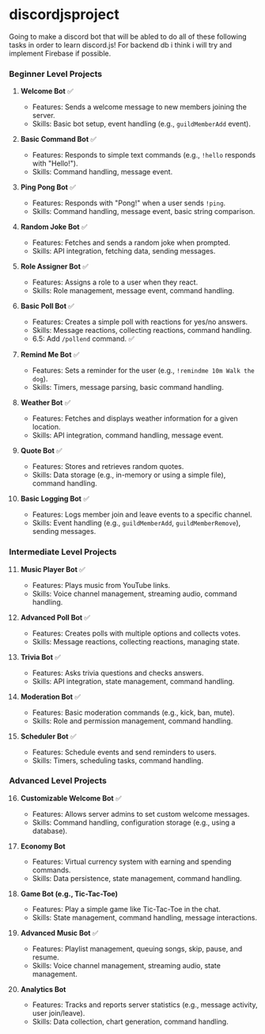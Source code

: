 # discordjsproject

Going to make a discord bot that will be abled to do all of these following tasks in order to learn discord.js!
For backend db i think i will try and implement Firebase if possible.

### Beginner Level Projects

1. **Welcome Bot** ✅
   - Features: Sends a welcome message to new members joining the server.
   - Skills: Basic bot setup, event handling (e.g., `guildMemberAdd` event).

2. **Basic Command Bot** ✅
   - Features: Responds to simple text commands (e.g., `!hello` responds with "Hello!").
   - Skills: Command handling, message event.

3. **Ping Pong Bot** ✅
   - Features: Responds with "Pong!" when a user sends `!ping`.
   - Skills: Command handling, message event, basic string comparison.

4. **Random Joke Bot** ✅
   - Features: Fetches and sends a random joke when prompted.
   - Skills: API integration, fetching data, sending messages.

5. **Role Assigner Bot** ✅
   - Features: Assigns a role to a user when they react.
   - Skills: Role management, message event, command handling.

6. **Basic Poll Bot** ✅
   - Features: Creates a simple poll with reactions for yes/no answers.
   - Skills: Message reactions, collecting reactions, command handling.
   - 6.5: Add `/pollend` command. ✅

7. **Remind Me Bot** ✅
   - Features: Sets a reminder for the user (e.g., `!remindme 10m Walk the dog`).
   - Skills: Timers, message parsing, basic command handling.

8. **Weather Bot** ✅
   - Features: Fetches and displays weather information for a given location.
   - Skills: API integration, command handling, message event.

9. **Quote Bot** ✅
   - Features: Stores and retrieves random quotes.
   - Skills: Data storage (e.g., in-memory or using a simple file), command handling.

10. **Basic Logging Bot** ✅
    - Features: Logs member join and leave events to a specific channel.
    - Skills: Event handling (e.g., `guildMemberAdd`, `guildMemberRemove`), sending messages.

### Intermediate Level Projects

11. **Music Player Bot** ✅
    - Features: Plays music from YouTube links.
    - Skills: Voice channel management, streaming audio, command handling.

12. **Advanced Poll Bot** ✅
    - Features: Creates polls with multiple options and collects votes.
    - Skills: Message reactions, collecting reactions, managing state.

13. **Trivia Bot** ✅
    - Features: Asks trivia questions and checks answers.
    - Skills: API integration, state management, command handling.

14. **Moderation Bot** ✅
    - Features: Basic moderation commands (e.g., kick, ban, mute).
    - Skills: Role and permission management, command handling.

15. **Scheduler Bot** ✅
    - Features: Schedule events and send reminders to users.
    - Skills: Timers, scheduling tasks, command handling.

### Advanced Level Projects

16. **Customizable Welcome Bot** ✅
    - Features: Allows server admins to set custom welcome messages.
    - Skills: Command handling, configuration storage (e.g., using a database).

17. **Economy Bot**
    - Features: Virtual currency system with earning and spending commands.
    - Skills: Data persistence, state management, command handling.

18. **Game Bot (e.g., Tic-Tac-Toe)**
    - Features: Play a simple game like Tic-Tac-Toe in the chat.
    - Skills: State management, command handling, message interactions.

19. **Advanced Music Bot** ✅
    - Features: Playlist management, queuing songs, skip, pause, and resume.
    - Skills: Voice channel management, streaming audio, state management.

20. **Analytics Bot**
    - Features: Tracks and reports server statistics (e.g., message activity, user join/leave).
    - Skills: Data collection, chart generation, command handling.
